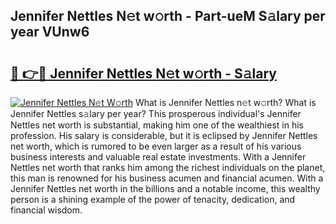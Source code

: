 ## Jennifer Nettles N𝚎t w𝚘rth - Part-ueM S𝚊lary per year VUnw6

# <h2><a href="http://gc30la.nevu.top/?p=Jennifer+Nettles">🔗 👉🔴 Jennifer Nettles N𝚎t w𝚘rth - S𝚊lary</a></h2>

[![Jennifer Nettles N𝚎t W𝚘rth](https://i.imgur.com/Oavwk0R.jpeg)](http://gc30la.nevu.top/?p=Jennifer+Nettles)
What is Jennifer Nettles n𝚎t w𝚘rth? What is Jennifer Nettles s𝚊lary per year?
This prosperous individual's Jennifer Nettles net worth is substantial, making him one of the wealthiest in his profession. His salary is considerable, but it is eclipsed by Jennifer Nettles net worth, which is rumored to be even larger as a result of his various business interests and valuable real estate investments. With a Jennifer Nettles net worth that ranks him among the richest individuals on the planet, this man is renowned for his business acumen and financial acumen. With a Jennifer Nettles net worth in the billions and a notable income, this wealthy person is a shining example of the power of tenacity, dedication, and financial wisdom.
